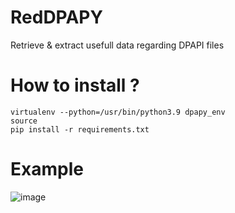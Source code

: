 # RedDPAPY
Retrieve &amp; extract usefull data regarding DPAPI files

# How to install ?
```
virtualenv --python=/usr/bin/python3.9 dpapy_env
source 
pip install -r requirements.txt
```

# Example
![image](https://user-images.githubusercontent.com/9429952/135878638-f9c73764-11da-48e5-8668-4ee6a08b4e88.png)
